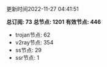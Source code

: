 更新时间2022-11-27 04:41:51

**总订阅: 73**
**总节点: 1201**
**有效节点: 446**
- trojan节点: 62
- v2ray节点: 354
- ss节点: 29
- ssr节点: 1

